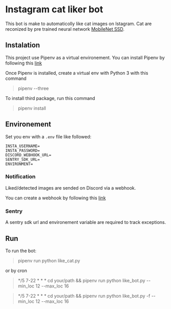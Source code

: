 # Instagram cat liker bot

This bot is make to automaticolly like cat images on Istagram. Cat are reconized by pre trained neural network [MobileNet SSD](https://docs.openvinotoolkit.org/latest/omz_models_model_mobilenet_ssd.html).

## Instalation

This project use Pipenv as a virtual environement. You can install Pipenv by following this [link](https://pipenv.pypa.io/en/latest/install/)

Once Pipenv is installed, create a virtual env with Python 3 with this command
> pipenv --three

To install third package, run this command
> pipenv install

## Environement

Set you env with a `.env` file like followed:

```
INSTA_USERNAME=
INSTA_PASSWORD=
DISCORD_WEBHOOK_URL=
SENTRY_SDK_URL=
ENVIRONMENT=
```

### Notification

Liked/detected images are sended on Discord via a webhook.

You can create a webhook by following this [link](https://support.discord.com/hc/en-us/articles/228383668-Intro-to-Webhooks)

### Sentry

A sentry sdk url and environement variable are required to track exceptions.

## Run

To run the bot:

> pipenv run python like_cat.py

or by cron

> */5 7-22 * * * cd your/path && pipenv run python like_bot.py --min_loc 12 --max_loc 16

> */5 7-22 * * * cd your/path && pipenv run python like_bot.py -f --min_loc 12 --max_loc 16
